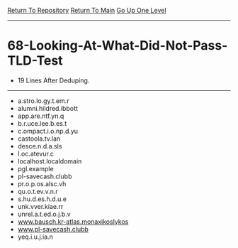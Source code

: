 [Return To Repository](https://github.com/bast69/piholeparser/)
[Return To Main](https://github.com/bast69/piholeparser/blob/master/RecentRunLogs/Mainlog.md)
[Go Up One Level](https://github.com/bast69/piholeparser/blob/master/RecentRunLogs/TopLevelScripts/.md)
____________________________________
# 68-Looking-At-What-Did-Not-Pass-TLD-Test
* 19 Lines After Deduping. 
____________________________________________________
* a.stro.lo.gy.t.em.r
* alumni.hildred.ibbott
* app.are.ntf.yn.q
* b.r.uce.lee.b.es.t
* c.ompact.i.o.np.d.yu
* castoola.tv.lan
* desce.n.d.a.sls
* l.oc.atevur.c
* localhost.localdomain
* pgl.example
* pl-savecash.clubb
* pr.o.p.os.alsc.vh
* qu.o.t.ev.v.n.r
* s.hu.d.es.h.d.u.e
* unk.vver.kiae.rr
* unrel.a.t.ed.o.j.b.v
* www.bausch.kr-atlas.monaxikoslykos
* www.pl-savecash.clubb
* yeq.i.u.j.ia.n

